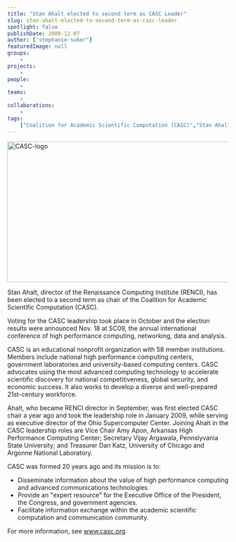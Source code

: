 ```yaml
---
title: "Stan Ahalt elected to second term as CASC Leader"
slug: stan-ahalt-elected-to-second-term-as-casc-leader
spotlight: false
publishDate: 2009-12-07
author: ["stephanie-suber"]
featuredImage: null
groups:
    - 
projects:
    - 
people:
    - 
teams: 
    - 
collaborations:
    - 
tags:
    ["Coalition for Academic Scientific Computation (CASC)","Stan Ahalt"]
---
```

<a href="https://www.renci.org/wp-content/uploads/2009/12/CASC-logo.jpg"><img class="alignnone size-full wp-image-4449" title="CASC-logo" src="https://www.renci.org/wp-content/uploads/2009/12/CASC-logo.jpg" alt="CASC-logo" width="630" height="320" /></a>

Stan Ahalt, director of the Renaissance Computing Institute (RENCI), has been elected to a second term as chair of the Coalition for Academic Scientific Computation (CASC).

Voting for the CASC leadership took place in October and the election results were announced Nov. 18 at SC09, the annual international conference of high performance computing, networking, data and analysis.

CASC is an educational nonprofit organization with 58 member institutions. Members include national high performance computing centers, government laboratories and university-based computing centers. CASC advocates using the most advanced computing technology to accelerate scientific discovery for national competitiveness, global security, and economic success. It also works to develop a diverse and well-prepared 21st-century workforce.

Ahalt, who became RENCI director in September, was first elected CASC chair a year ago and took the leadership role in January 2009, while serving as executive director of the Ohio Supercomputer Center. Joining Ahalt in the CASC leadership roles are Vice Chair Amy Apon, Arkansas High Performance Computing Center; Secretary Vijay Argawala, Pennslyvania State University; and Treasurer Dan Katz, University of Chicago and Argonne National Laboratory.

CASC was formed 20 years ago and its mission is to:
<ul>
	<li>Disseminate information about the value of high performance computing and advanced communications technologies.</li>
	<li>Provide an "expert resource" for the Executive Office of the President, the Congress, and government agencies.</li>
	<li>Facilitate information exchange within the academic scientific computation and communication community.</li>
</ul>
For more information, see <a href="http://www.casc.org/" target="_blank">www.casc.org</a>.
